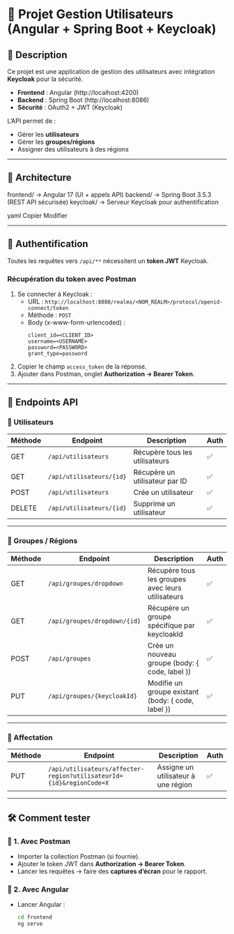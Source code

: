 # 🚀 Projet Gestion Utilisateurs (Angular + Spring Boot + Keycloak)

## 📌 Description
Ce projet est une application de gestion des utilisateurs avec intégration **Keycloak** pour la sécurité.
- **Frontend** : Angular (http://localhost:4200)
- **Backend** : Spring Boot (http://localhost:8086)
- **Sécurité** : OAuth2 + JWT (Keycloak)

L’API permet de :
- Gérer les **utilisateurs**
- Gérer les **groupes/régions**
- Assigner des utilisateurs à des régions

---

## 📂 Architecture
frontend/ → Angular 17 (UI + appels API)
backend/ → Spring Boot 3.5.3 (REST API sécurisée)
keycloak/ → Serveur Keycloak pour authentification

yaml
Copier
Modifier

---

## 🔑 Authentification
Toutes les requêtes vers `/api/**` nécessitent un **token JWT** Keycloak.

### Récupération du token avec Postman
1. Se connecter à Keycloak :
    - URL : `http://localhost:8080/realms/<NOM_REALM>/protocol/openid-connect/token`
    - Méthode : `POST`
    - Body (x-www-form-urlencoded) :
      ```
      client_id=<CLIENT_ID>
      username=<USERNAME>
      password=<PASSWORD>
      grant_type=password
      ```
2. Copier le champ `access_token` de la réponse.
3. Ajouter dans Postman, onglet **Authorization → Bearer Token**.

---

## 📖 Endpoints API

### 👤 Utilisateurs
| Méthode | Endpoint                  | Description                   | Auth |
|---------|---------------------------|-------------------------------|------|
| GET     | `/api/utilisateurs`       | Récupère tous les utilisateurs | ✅   |
| GET     | `/api/utilisateurs/{id}`  | Récupère un utilisateur par ID | ✅   |
| POST    | `/api/utilisateurs`       | Crée un utilisateur            | ✅   |
| DELETE  | `/api/utilisateurs/{id}`  | Supprime un utilisateur        | ✅   |

---

### 🏢 Groupes / Régions
| Méthode | Endpoint             | Description                                         | Auth |
|---------|----------------------|-----------------------------------------------------|------|
| GET     | `/api/groupes/dropdown`       | Récupère tous les groupes avec leurs utilisateurs   | ✅   |
| GET     | `/api/groupes/dropdown/{id}`  | Récupère un groupe spécifique par keycloakId        | ✅   |
| POST    | `/api/groupes`       | Crée un nouveau groupe (body: { code, label })      | ✅   |
| PUT     | `/api/groupes/{keycloakId}`       | Modifie un groupe existant (body: { code, label })  | ✅   |

---

### 🔗 Affectation
| Méthode | Endpoint                                                            | Description                              | Auth |
|---------|---------------------------------------------------------------------|------------------------------------------|------|
| PUT     | `/api/utilisateurs/affecter-region?utilisateurId={id}&regionCode=X` | Assigne un utilisateur à une région       | ✅   |

---

## 🛠️ Comment tester

### 📌 1. Avec Postman
- Importer la collection Postman (si fournie).
- Ajouter le token JWT dans **Authorization → Bearer Token**.
- Lancer les requêtes → faire des **captures d’écran** pour le rapport.

### 📌 2. Avec Angular
- Lancer Angular :
  ```bash
  cd frontend
  ng serve
